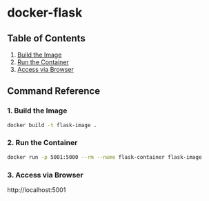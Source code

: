 # docker-flask

<!-- omit in toc -->
## Table of Contents

1. [Build the Image](#build-the-image)
1. [Run the Container](#build-the-container)
1. [Access via Browser](#access-via-browsers)

## Command Reference

### 1. Build the Image

```bash
docker build -t flask-image .
```

### 2. Run the Container

```bash
docker run -p 5001:5000 --rm --name flask-container flask-image
```

### 3. Access via Browser

http://localhost:5001